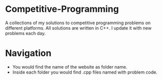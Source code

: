 # Competitive-Programming
A collections of my solutions to competitive programming problems on different platforms. All solutions are written in C++. I update it with new problems each day.

# Navigation
* You would find the name of the website as folder name.
* Inside each folder you would find .cpp files named with problem code.

